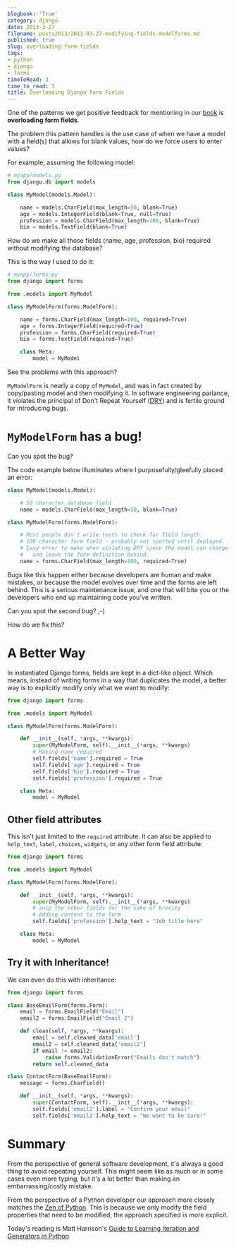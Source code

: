 ```yaml
---
blogbook: 'True'
category: django
date: 2013-3-27
filename: posts2013/2013-03-27-modifying-fields-modelforms.md
published: true
slug: overloading-form-fields
tags:
- python
- django
- forms
timeToRead: 3
time_to_read: 3
title: Overloading Django Form Fields
---
```


One of the patterns we get positive feedback for mentioning in our
[book](http://django.2scoops.org/) is **overloading form fields**.

The problem this pattern handles is the use case of when we have a model
with a field(s) that allows for blank values, how do we force users to
enter values?

For example, assuming the following model:

``` python
# myapp/models.py
from django.db import models

class MyModel(models.Model):

    name = models.CharField(max_length=50, blank=True)
    age = models.IntegerField(blank=True, null=True)
    profession = models.CharField(max_length=100, blank=True)
    bio = models.TextField(blank=True)
```

How do we make all those fields (name, age, profession, bio) required
without modifying the database?

This is the way I used to do it:

``` python
# myapp/forms.py
from django import forms

from .models import MyModel

class MyModelForm(forms.ModelForm):

    name = forms.CharField(max_length=100, required=True)
    age = forms.IntegerField(required=True)
    profession = forms.CharField(required=True)
    bio = forms.TextField(required=True)

    class Meta:
        model = MyModel
```

See the problems with this approach?

`MyModelForm` is nearly a copy of `MyModel`, and was in fact created by
copy/pasting model and then modifying it. In software engineering
parlance, it violates the principal of Don't Repeat Yourself
([DRY](http://en.wikipedia.org/wiki/Don%27t_repeat_yourself)) and is
fertile ground for introducing bugs.

`MyModelForm` has a bug!
========================

Can you spot the bug?

The code example below illuminates where I purposefully/gleefully placed
an error:

``` python
class MyModel(models.Model):

    # 50 character database field
    name = models.CharField(max_length=50, blank=True)

class MyModelForm(forms.ModelForm):

    # Most people don't write tests to check for field length.
    # 100 character form field - probably not spotted until deployed.
    # Easy error to make when violating DRY since the model can change
    #   and leave the form definition behind.
    name = forms.CharField(max_length=100, required=True)
```

Bugs like this happen either because developers are human and make
mistakes, or because the model evolves over time and the forms are left
behind. This is a serious maintenance issue, and one that will bite you
or the developers who end up maintaining code you've written.

Can you spot the second bug? ;-)

How do we fix this?

A Better Way
============

In instantiated Django forms, fields are kept in a dict-like object.
Which means, instead of writing forms in a way that duplicates the
model, a better way is to explicitly modify only what we want to modify:

``` python
from django import forms

from .models import MyModel

class MyModelForm(forms.ModelForm):

    def __init__(self, *args, **kwargs):
        super(MyModelForm, self).__init__(*args, **kwargs)
        # Making name required
        self.fields['name'].required = True
        self.fields['age'].required = True
        self.fields['bio'].required = True
        self.fields['profession'].required = True

    class Meta:
        model = MyModel
```

Other field attributes
----------------------

This isn't just limited to the `required` attribute. It can also be
applied to `help_text`, `label`, `choices`, `widgets`, or any other form
field attribute:

``` python
from django import forms

from .models import MyModel

class MyModelForm(forms.ModelForm):

    def __init__(self, *args, **kwargs):
        super(MyModelForm, self).__init__(*args, **kwargs)
        # snip the other fields for the sake of brevity
        # Adding content to the form
        self.fields['profession'].help_text = "Job title here"

    class Meta:
        model = MyModel
```

Try it with Inheritance!
------------------------

We can even do this with inheritance:

``` python
from django import forms

class BaseEmailForm(forms.Form):
    email = forms.EmailField("Email")
    email2 = forms.EmailField("Email 2")

    def clean(self, *args, **kwargs):
        email = self.cleaned_data['email']
        email2 = self.cleaned_data['email2']
        if email != email2:
            raise forms.ValidationError("Emails don't match")
        return self.cleaned_data

class ContactForm(BaseEmailForm):
    message = forms.CharField()

    def __init__(self, *args, **kwargs):
        super(ContactForm, self).__init__(*args, **kwargs):
        self.fields['email2'].label = "Confirm your email"
        self.fields['email2'].help_text = "We want to be sure!"
```

Summary
=======

From the perspective of general software development, it's always a
good thing to avoid repeating yourself. This might seem like as much or
in some cases even more typing, but it's a lot better than making an
embarrassing/costly mistake.

From the perspective of a Python developer our approach more closely
matches the [Zen of Python](http://www.python.org/dev/peps/pep-0020/).
This is because we only modify the field properties that need to be
modified, the approach specified is more explicit.

Today's reading is Matt Harrison's [Guide to Learning Iteration and
Generators in
Python](http://www.amazon.com/Guide-Learning-Iteration-Generators-ebook/dp/B007JR4FCQ/?ie=UTF8&qid=1364400929&sr=1-5&tag=ihpydanny-20)
